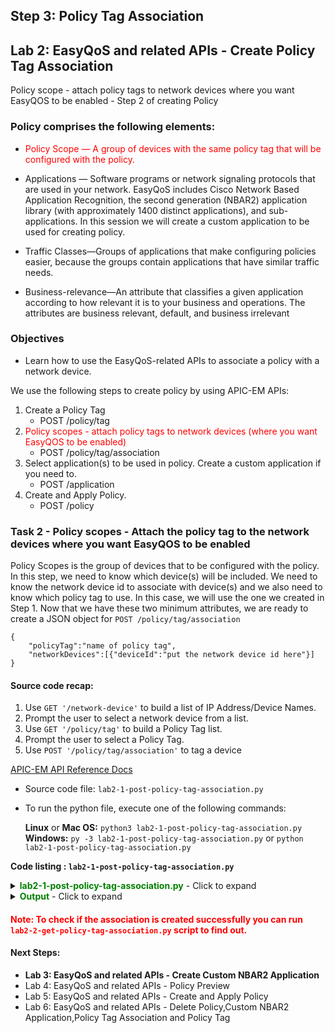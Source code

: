 ## Step 3:  Policy Tag Association

## Lab 2: EasyQoS and related APIs - Create Policy Tag Association

Policy scope - attach policy tags to network devices where you want EasyQOS to be enabled - Step 2 of creating Policy

### Policy comprises the following elements:

* <font color='red'>Policy Scope — A group of devices with the same policy tag that will be configured with the policy.</font>

* Applications — Software programs or network signaling protocols that are used in your network. EasyQoS includes Cisco Network Based Application Recognition, the second generation (NBAR2) application library (with approximately 1400 distinct applications), and sub-applications. In this session we will create a custom application to be used for creating policy.

* Traffic Classes—Groups of applications that make configuring policies easier, because the groups contain applications that have similar traffic needs.

* Business-relevance—An attribute that classifies a given application according to how relevant it is to your business and operations. The attributes are business relevant, default, and business irrelevant


### Objectives
*  Learn how to use the EasyQoS-related APIs to associate a policy with a network device.

We use the following steps to create policy by using APIC-EM APIs:


1. Create a Policy Tag
   * POST /policy/tag
2. <font color='red'>Policy scopes - attach policy tags to network devices (where you want EasyQOS to be enabled)</font>
   * POST /policy/tag/association
3. Select application(s) to be used in policy. Create a custom application if you need to.
   * POST /application
4. Create and Apply Policy.
   * POST /policy


### Task 2 - Policy scopes - Attach the policy tag to the network devices where you want EasyQOS to be enabled

Policy Scopes is the group of devices that to be configured with the policy. In this step, we need to know which device(s) will be included. We need to know the network device id to associate with device(s) and we also need to know which policy tag to use. In this case, we will use the one we created in Step 1. Now that we have these two minimum attributes, we are ready to create a JSON object for `POST /policy/tag/association`

```
{
    "policyTag":"name of policy tag",
    "networkDevices":[{"deviceId":"put the network device id here"}]
}
```


#### Source code recap:

1. Use `GET '/network-device'` to build a list of IP Address/Device Names.
2. Prompt the user to select a network device from a list.
3. Use `GET '/policy/tag'` to build a Policy Tag list.
4. Prompt the user to select a Policy Tag.
5. Use `POST '/policy/tag/association'` to tag a device<br>

[APIC-EM API Reference Docs](http://devnetapic.cisco.com/)

* Source code file: `lab2-1-post-policy-tag-association.py`
* To run the python file, execute one of the following commands:<br>

  **Linux** or **Mac OS:**  `python3 lab2-1-post-policy-tag-association.py`<br>
  **Windows:**    `py -3 lab2-1-post-policy-tag-association.py` or `python lab2-1-post-policy-tag-association.py`<br>

**Code listing : `lab2-1-post-policy-tag-association.py`**

<details>
<summary><font color='green'><b>lab2-1-post-policy-tag-association.py</b></font> - Click to expand</summary>

<pre><code>
"""
Script name: lab2-1-post-policy-tag-association.py
Tag a selected policy tag on selected network device
"""

from apicem import * # APIC-EM IP is assigned in apicem_config.py

def select_device_id(ap):
    """
    This function returns a network device id that the user selected from a list.
    Exit the script if there is no network device.

    Parameters
    ----------
    ap (object): The apic-em object that defined in apicem.py

    Return:
    -------
    str: The network device id
    """

    device=[]
    # Create a list of network devices
    try:
        resp = ap.get(api="network-device")
        status = resp.status_code
        response_json = resp.json() # Get the json-encoded content from response
        device = response_json["response"] # The network-device
    except:
        print ("Something wrong, cannot get network device information")
        sys.exit()

    if status != 200:
        print ("Response status %s,Something wrong !"%status)
        print (resp.text)
        sys.exit()

    if device == []:
        print ("Oops! No device was found ! Discover network device first.")
        sys.exit()

    device_list = []
    # Extracting attributes and add a counter to an iterable
    idx=0
    for item in device:
        idx+=1
        device_list.append([idx,item["hostname"],item["managementIpAddress"],item["type"],item["instanceUuid"]])
    if device_list == []:
        print ("There is no network-device can be used to associate with policy tag !")
        sys.exit()
    # Pretty print tabular data, needs 'tabulate' module
    print (tabulate(device_list, headers=['number','hostname','ip','type'],tablefmt="rst"),'\n')

    # Ask user's selection
    # Find out network device with selected ip address or hostname. index 4 is the network device id
    # Stay in the loop until 'id' is assigned or user enter 'exit'
    net_id = ""
    device_id_idx = 4 # Network device ip index in the list
    while True:
        user_input = input('Select a number for the device from the list to add policy tag: ')
        user_input= user_input.lstrip() # Ignore leading space
        if user_input.lower() == 'exit':
            sys.exit()
        if user_input.isdigit(): # Make sure user's input in in range
            if int(user_input) in range(1,len(device_list)+1):
                net_id = device_list[int(user_input)-1][device_id_idx] # The device_id_idx is the position of id
                return net_id
            else:
                print ("Oops! number is out of range, please try again or enter 'exit'")
        else:
            print ("Oops! input is not a digit, please try again or enter 'exit'")
    # End of while loop

######## select a policy tag to associate with device ##########

def select_policy_tag(ap):
    """
    This function returns a policy tag that user selected from a list.
    Exit script if there is no policy tag.

    Parameters
    ----------
    ap (object): apic-em object that defined in apicem.py

    Return:
    -------
    str: policy tag
    """

    try:
        resp = ap.get(api="policy/tag") # get policy tag
        response_json = resp.json()
        tag = response_json["response"] # policy tags
    except:
        print ("Something wrong, cannot get host policy tag")
    if tag ==[] :
        print ("No policy tag was found, create policy tag first !")
        sys.exit()
    i=0
    tag_list = []
    for item in tag:
        i+=1
        tag_list.append([i,item["policyTag"]])
    print (tabulate(tag_list, headers=['#','Policy Tag'],tablefmt="rst"),'\n')
    pTag=""
    # Request user input.
    # Stay in the loop until tag is selected or user selects 'exit'.
    while True:
        tag_num = input('=> Select a number for the tag from the list: ')
        tag_num = tag_num.lstrip() # ignore leading space
        if tag_num.lower() == 'exit':
            sys.exit()
        if tag_num.isdigit(): # make sure digit is entered
            if int(tag_num) in range(1,len(tag)+1): # make sure digit entered is in range
                pTag=tag[int(tag_num)-1]["policyTag"]
                return pTag
            else:
                print ("Oops! number is out of range, please try again or enter 'exit'")
        else:
            print ("Oops! input is not a digit, please try again or enter 'exit'")
    # End of while loop

def post_association(ap,tag,n_id):
    """
    This function tags a selected network device with a selected policy tag.

    Parameters
    ----------
    ap (object): The apic-em object that defined in apicem.py
    tag (str): The policy tag
    n_id (str): The network device id

    Return:
    -------
    None
    """

    # JSON for POST /policy/tag/association
    r_json = {
        "policyTag":tag,
        "networkDevices":[{"deviceId":n_id}]
    }
    # POST "/policy/tag/association" API
    try:
        resp = ap.post(api="policy/tag/association",data=r\_json,printOut=True)
    except:
        print ("\nSomething is wrong when executing POST /policy/tag/association")

############################## main #######################################

if \_\_name\_\_ == "\_\_main\_\_": # Execute only if run as a script
    myapicem = apicem() # initialize apicem instance, taking all defaults from apicem_config.py
    net_id = select_device_id(myapicem) # getting network device id
    tag = select_policy_tag(myapicem) # getting policy tag
    post_association(myapicem,tag,net_id) # create association

</code></pre>
</details>

<details>
<summary><font color='green'><b>Output</b></font> - Click to expand</summary>

<pre><code>
Executing GET 'https://devnetapi.cisco.com/sandbox/apic_em/api/v1/network-device'

GET 'network-device' Status:  200

========  =============================  =============  ==============================================
  number  hostname                       ip             type
========  =============================  =============  ==============================================
       1  AHEC-2960C1                    165.10.1.39    Cisco Catalyst 2960C-8PC-L Switch
       2  AP7081.059f.19ca               10.1.14.3      Cisco 3500I Unified Access Point
       3  Branch-Access1                 10.2.1.17      Cisco Catalyst 29xx Stack-able Ethernet Switch
       4  Branch-Router1                 10.2.2.1       Cisco 2911 Integrated Services Router G2
       5  Branch-Router2                 10.2.2.2       Cisco 2911 Integrated Services Router G2
       6  Branch2-Router.yourdomain.com  218.1.100.100  Cisco 2911 Integrated Services Router G2
       7  CAMPUS-Access1                 10.1.12.1      Cisco Catalyst 3850-48U-E Switch
       8  CAMPUS-Core1                   10.1.7.1       Cisco Catalyst 6503 Switch
       9  CAMPUS-Core2                   10.1.10.1      Cisco Catalyst 6503 Switch
      10  CAMPUS-Dist1                   10.255.1.5     Cisco Catalyst 4507R plus E Switch
      11  CAMPUS-Dist2                   10.1.11.1      Cisco Catalyst 4507R plus E Switch
      12  CAMPUS-Router1                 10.1.2.1       Cisco 4451 Series Integrated Services Router
      13  CAMPUS-Router2                 10.1.4.2       Cisco 4451 Series Integrated Services Router
      14  Campus-WLC-5508                10.1.14.2      Cisco 5508 Wireless LAN Controller
========  =============================  =============  ==============================================

Select a number for the device from the list to add policy tag: 3

Executing GET 'https://devnetapi.cisco.com/sandbox/apic_em/api/v1/policy/tag'

GET 'policy/tag' Status:  200

===  ============
  #  Policy Tag
===  ============
  1  Branch
  2  lab_tag
  3  ed-qos
  4  devnet_tag
===  ============

=> Select a number for the tag from the list: 4

Executing POST 'https://devnetapi.cisco.com/sandbox/apic_em/api/v1/policy/tag/association'

POST 'policy/tag/association' Status:  202

Response:
 {
    "response": {
        "taskId": "e285345d-b0b6-4cf4-953e-d8ce72276b0f",
        "url": "/api/v1/task/e285345d-b0b6-4cf4-953e-d8ce72276b0f"
    },
    "version": "1.0"
}
</code></pre>
</details>

####  <font color='red'>Note: To check if the association is created successfully you can run `lab2-2-get-policy-tag-association.py` script to find out.</font>

#### Next Steps:

* **Lab 3: EasyQoS and related APIs - Create Custom NBAR2 Application**
* Lab 4: EasyQoS and related APIs - Policy Preview
* Lab 5: EasyQoS and related APIs - Create and Apply Policy
* Lab 6: EasyQoS and related APIs - Delete Policy,Custom NBAR2 Application,Policy Tag Association and Policy Tag
